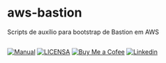 # aws-bastion

Scripts de auxílio para bootstrap de Bastion em AWS
##


[![Manual](https://img.shields.io/badge/Manual-999999?style=for-the-badge&logo=BookStack&logoColor=white
)](https://github.com/seu-usuario/seu-repositorio/manual.md)
[![LICENSA](https://img.shields.io/badge/Apache%202.0-424242?style=for-the-badge&logo=bookstack&logoColor=white)](/LICENSE)
[![Buy Me a Cofee](https://img.shields.io/badge/buy_me_a%C2%A0coffee-decb00?style=for-the-badge&logo=buy-me-a-coffee&logoColor=black)](https://www.buymeacoffee.com/lucasmoro)
[![Linkedin](https://img.shields.io/badge/LinkedIn-0077B5?style=for-the-badge&logo=linkedin&logoColor=white)](https://www.linkedin.com/in/lucas-valentim-bello-moro-312a2033)
